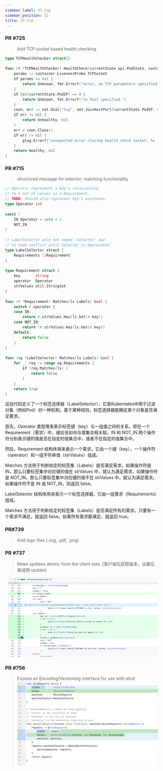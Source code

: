 ```yaml
---
sidebar_label: 37.tcp
sidebar_position: 11
title: 37.tcp
---
```


### PR #725
> Add TCP socket based health checking.

```go
type TCPHealthChecker struct{}

func (t *TCPHealthChecker) HealthCheck(currentState api.PodState, container api.Container) (Status, error) {
	params := container.LivenessProbe.TCPSocket
	if params == nil {
		return Unknown, fmt.Errorf("error, no TCP parameters specified: %v", container)
	}
	if len(currentState.PodIP) == 0 {
		return Unknown, fmt.Errorf("no host specified.")
	}
	conn, err := net.Dial("tcp", net.JoinHostPort(currentState.PodIP, strconv.Itoa(params.Port)))
	if err != nil {
		return Unhealthy, nil
	}
	err = conn.Close()
	if err != nil {
		glog.Errorf("unexpected error closing health check socket: %v (%#v)", err, err)
	}
	return Healthy, nil
}
```

### PR #715 
> structured message for selector; matching functionality

```go
// Operator represents a key's relationship
// to a set of values in a Requirement.
// TODO: Should also represent key's existence.
type Operator int

const (
	IN Operator = iota + 1
	NOT_IN
)

// LabelSelector only not named 'Selector' due
// to name conflict until Selector is deprecated.
type LabelSelector struct {
	Requirements []Requirement
}

type Requirement struct {
	key       string
	operator  Operator
	strValues util.StringSet
}

func (r *Requirement) Matches(ls Labels) bool {
	switch r.operator {
	case IN:
		return r.strValues.Has(ls.Get(r.key))
	case NOT_IN:
		return !r.strValues.Has(ls.Get(r.key))
	default:
		return false
	}
}

func (sg *LabelSelector) Matches(ls Labels) bool {
	for _, req := range sg.Requirements {
		if !req.Matches(ls) {
			return false
		}
	}
	return true
}
```


这段代码定义了一个标签选择器（LabelSelector），它是Kubernetes中用于过滤对象（例如Pod）的一种机制。基于某种规则，标签选择器能确定某个对象是否满足要求。

首先，Operator 类型用来表示标签键（key）与一组值之间的关系，即在一个Requirement（需求）中，键应该如何与值集合相关联。IN 和 NOT_IN 两个操作符分别表示键的值是否在指定的值集合中，或者不在指定的值集合中。

然后，Requirement 结构体用来表示一个需求，它由一个键（key），一个操作符（operator）和一组字符串值（strValues）组成。

Matches 方法用于判断给定的标签集（Labels）是否满足需求。如果操作符是 IN，那么只要标签集中对应键的值在 strValues 中，就认为满足需求。如果操作符是 NOT_IN，那么只要标签集中对应键的值不在 strValues 中，就认为满足需求。如果操作符不是 IN 或 NOT_IN，则返回 false。

LabelSelector 结构体用来表示一个标签选择器，它由一组需求（Requirements）组成。

Matches 方法用于判断给定的标签集（Labels）是否满足所有的需求。只要有一个需求不满足，就返回 false。如果所有需求都满足，就返回 true。


### PR#739
> Add logo files (.svg, .pdf, .png)


### PR #737
> Make updates atomic from the client side. [客户端先获取版本，设置后再调用 update]

![](https://raw.githubusercontent.com/mouuii/picture/master/%E6%88%AA%E5%B1%8F2023-05-22%20%E4%B8%8B%E5%8D%885.36.16.png)

### PR #756
> Expose an Encoding/Versioning interface for use with etcd
![](https://raw.githubusercontent.com/mouuii/picture/master/%E6%88%AA%E5%B1%8F2023-05-22%20%E4%B8%8B%E5%8D%886.14.35.png)